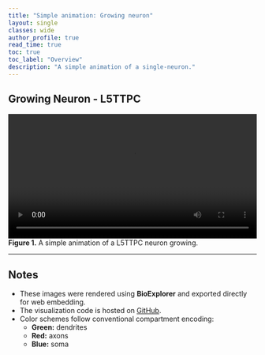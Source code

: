 ```yaml
---
title: "Simple animation: Growing neuron"
layout: single
classes: wide
author_profile: true
read_time: true
toc: true
toc_label: "Overview"
description: "A simple animation of a single-neuron."
---
```


## Growing Neuron - L5TTPC
<video width="100%" controls>
  <source src="{{ '/assets/videos/growing_neurons.mp4' | relative_url }}" type="video/mp4">
  Your browser does not support the video tag.
</video>

<figcaption><strong>Figure 1.</strong> A simple animation of a L5TTPC neuron growing.</figcaption>

---

## Notes

- These images were rendered using **BioExplorer** and exported directly for web embedding.
- The visualization code is hosted on [GitHub](https://github.com/ABL-Lab/singlecell-visualization-bioexplorer/tree/master).
- Color schemes follow conventional compartment encoding:  
  - **Green:** dendrites  
  - **Red:** axons  
  - **Blue:** soma
